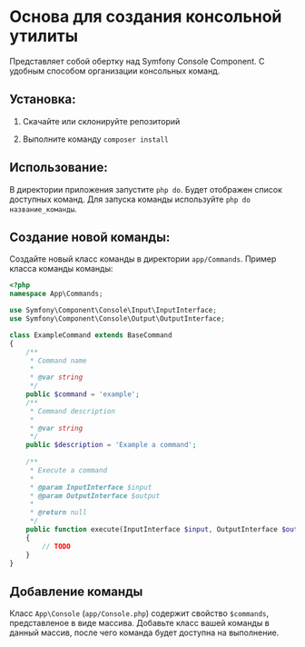 # Основа для создания консольной утилиты

Представляет собой обертку над Symfony Console Component. С удобным способом организации консольных команд.


## Установка:

1. Скачайте или склонируйте репозиторий

2. Выполните команду `composer install`


## Использование:

В директории приложения запустите `php do`. Будет отображен список доступных команд. Для запуска команды используйте `php do название_команды`. 


## Создание новой команды:

Создайте новый класс команды в директории `app/Commands`. Пример класса команды команды:

```php
<?php
namespace App\Commands;

use Symfony\Component\Console\Input\InputInterface;
use Symfony\Component\Console\Output\OutputInterface;

class ExampleCommand extends BaseCommand
{
    /**
     * Command name
     *
     * @var string
     */
    public $command = 'example';
    /**
     * Command description
     *
     * @var string
     */
    public $description = 'Example a command';
  
    /**
     * Execute a command
     *
     * @param InputInterface $input
     * @param OutputInterface $output
     *
     * @return null
     */
    public function execute(InputInterface $input, OutputInterface $output)
    {
        // TODO 
    }
}
```

## Добавление команды

Класс `App\Console` (`app/Console.php`) содержит свойство `$commands`, представленое в виде массива. Добавьте класс вашей команды в данный массив, после чего команда будет доступна на выполнение. 
